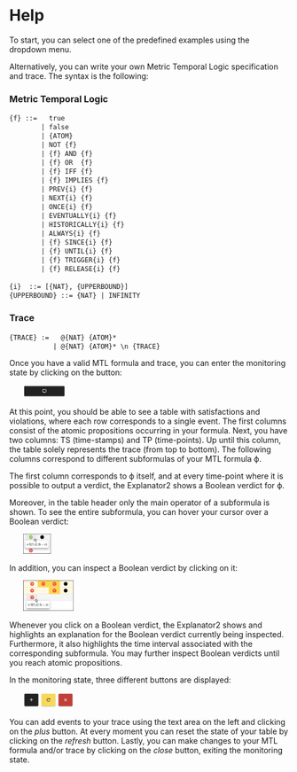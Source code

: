 # Help

To start, you can select one of the predefined examples using the dropdown menu.

Alternatively, you can write your own Metric Temporal Logic specification and trace. The syntax is the following:

### Metric Temporal Logic
```
{f} ::=   true
        | false
        | {ATOM}
        | NOT {f}
        | {f} AND {f}
        | {f} OR  {f}
        | {f} IFF {f}
        | {f} IMPLIES {f}
        | PREV{i} {f}
        | NEXT{i} {f}
        | ONCE{i} {f}
        | EVENTUALLY{i} {f}
        | HISTORICALLY{i} {f}
        | ALWAYS{i} {f}
        | {f} SINCE{i} {f}
        | {f} UNTIL{i} {f}
        | {f} TRIGGER{i} {f}
        | {f} RELEASE{i} {f}

{i}  ::= [{NAT}, {UPPERBOUND}]
{UPPERBOUND} ::= {NAT} | INFINITY
```

### Trace
```
{TRACE} :=   @{NAT} {ATOM}*
           | @{NAT} {ATOM}* \n {TRACE}
```

Once you have a valid MTL formula and trace, you can enter the monitoring state by clicking on the button:

<img alt="Monitoring button" src="./assets/monitoring_button.png" width="15%" height="15%" style="margin:0px 25px" />

At this point, you should be able to see a table with satisfactions and violations, where each row corresponds to a single event.
The first columns consist of the atomic propositions occurring in your formula.
Next, you have two columns: TS (time-stamps) and TP (time-points).
Up until this column, the table solely represents the trace (from top to bottom).
The following columns correspond to different subformulas of your MTL formula ϕ.

The first column corresponds to ϕ itself, and at every time-point where it is possible to output a verdict, the Explanator2 shows a Boolean verdict for ϕ.

Moreover, in the table header only the main operator of a subformula is shown.
To see the entire subformula, you can hover your cursor over a Boolean verdict:

<img alt="Buttons in the monitoring state" src="./assets/popover.png" width="10%" height="10%" style="margin:0px 25px" />

In addition, you can inspect a Boolean verdict by clicking on it:

<img alt="Buttons in the monitoring state" src="./assets/click.png" width="18%" height="18%" style="margin:0px 25px" />

Whenever you click on a Boolean verdict, the Explanator2 shows and highlights an explanation for the Boolean verdict currently being inspected.
Furthermore, it also highlights the time interval associated with the corresponding subformula.
You may further inspect Boolean verdicts until you reach atomic propositions.

In the monitoring state, three different buttons are displayed:

<img alt="Buttons in the monitoring state" src="./assets/buttons.png" width="18%" height="18%" style="margin:0px 25px" />

You can add events to your trace using the text area on the left and clicking on the *plus* button.
At every moment you can reset the state of your table by clicking on the *refresh* button.
Lastly, you can make changes to your MTL formula and/or trace by clicking on the *close* button, exiting the monitoring state.